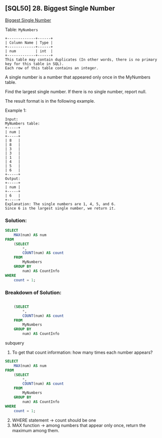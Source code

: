 ## [SQL50] 28. Biggest Single Number
[Biggest Single Number](https://leetcode.com/problems/biggest-single-number/description/?envType=study-plan-v2&envId=top-sql-50)

Table: `MyNumbers`

```
+-------------+------+
| Column Name | Type |
+-------------+------+
| num         | int  |
+-------------+------+
This table may contain duplicates (In other words, there is no primary key for this table in SQL).
Each row of this table contains an integer.
```

A single number is a number that appeared only once in the MyNumbers table.

Find the largest single number. If there is no single number, report null.

The result format is in the following example.

Example 1:

```
Input: 
MyNumbers table:
+-----+
| num |
+-----+
| 8   |
| 8   |
| 3   |
| 3   |
| 1   |
| 4   |
| 5   |
| 6   |
+-----+
Output: 
+-----+
| num |
+-----+
| 6   |
+-----+
Explanation: The single numbers are 1, 4, 5, and 6.
Since 6 is the largest single number, we return it.
```

### Solution: 

```sql
SELECT 
    MAX(num) AS num
FROM 
    (SELECT 
        *, 
        COUNT(num) AS count
    FROM 
        MyNumbers
    GROUP BY 
        num) AS CountInfo
WHERE 
    count = 1;
```

### Breakdown of Solution:

```sql

    (SELECT 
        *, 
        COUNT(num) AS count
    FROM 
        MyNumbers
    GROUP BY 
        num) AS CountInfo
```
subquery

1. To get that count information: how many times each number appears?

```sql
SELECT 
    MAX(num) AS num
FROM 
    (SELECT 
        *, 
        COUNT(num) AS count
    FROM 
        MyNumbers
    GROUP BY 
        num) AS CountInfo
WHERE 
    count = 1;
```
2. WHERE statement -> count should be one
3. MAX function -> among numbers that appear only once, return the maximum among them.

